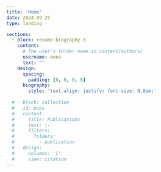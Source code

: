 ```yaml
---
title: 'Home'
date: 2024-09-25
type: landing

sections:
  - block: resume-biography-3
    content:
      # The user's folder name in content/authors/
      username: anna
      text: ""
    design:
      spacing:
        padding: [0, 0, 0, 0]
      biography:
        style: 'text-align: justify; font-size: 0.8em;'
        
  # - block: collection
  #   id: pubs
  #   content:
  #     title: Publications
  #     text: |-
  #     filters:
  #       folders:
  #         - publication
  #   design:
  #     columns: '1'
  #     view: citation
---
```

